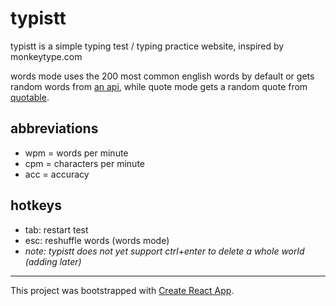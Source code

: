 # typistt

typistt is a simple typing test / typing practice website, inspired by monkeytype.com

words mode uses the 200 most common english words by default or gets random words from [an api](https://random-word-api.herokuapp.com/home), while quote mode gets a random quote from [quotable](https://github.com/lukePeavey/quotable).

## abbreviations

- wpm = words per minute
- cpm = characters per minute
- acc = accuracy

## hotkeys

- tab: restart test
- esc: reshuffle words (words mode)
- _note: typistt does not yet support ctrl+enter to delete a whole world (adding later)_

---

This project was bootstrapped with [Create React App](https://github.com/facebook/create-react-app).
